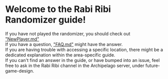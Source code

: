 # Welcome to the Rabi Ribi Randomizer guide!
If you have not played the randomizer, you should check out ["NewPlayer.md"](NewPlayer.md)  
If you have a question, ["FAQ.md"](FAQ.md) might have the answer.  
If you are having trouble with accessing a specific location, there might be a dedicated explanation
within the area-specific guide.  
If you can't find an answer in the guide, or have bumped into an issue, feel free to ask in the
Rabi Ribi channel in the Archipelago server, under future-game-design.